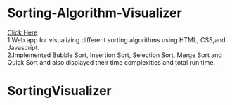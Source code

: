 # Sorting-Algorithm-Visualizer
[Click Here](https://vercel.com/mehanig001s-projects/sorting-visualizer/D5MAxp8LG1SaKoYJETdEFMWDSZ5y)
<br />
1.Web app for visualizing different sorting algorithms using HTML, CSS,and Javascript.<br />
2.Implemented Bubble Sort, Insertion Sort, Selection Sort, Merge Sort and Quick Sort and also displayed their time complexities and total run time.
# SortingVisualizer
